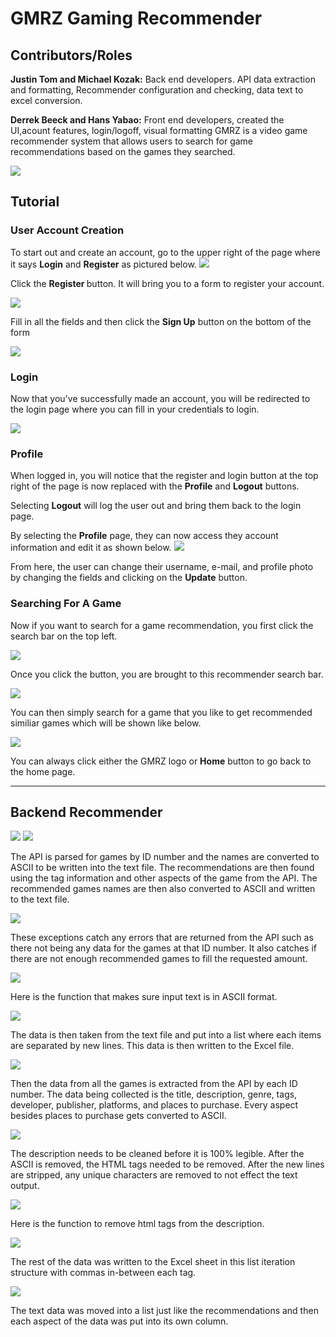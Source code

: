 # GMRZ Gaming Recommender

<h2>Contributors/Roles</h2>
<b> Justin Tom and Michael Kozak:</b> Back end developers. API data extraction and formatting, Recommender configuration and checking, data text to excel conversion.  

<b>Derrek Beeck and Hans Yabao:</b> Front end developers, created the UI,acount features, login/logoff, visual formatting
GMRZ is a video game recommender system that allows users to search for game recommendations based on the games they searched.

![](GMRZ%20Tutorial/GMRZ_Cyberpunk_Background.png)

<h2>Tutorial</h2>
<h3>User Account Creation</h3>

To start out and create an account, go to the upper right of the page where it says <b>Login</b> and <b>Register</b> as pictured below.
![](GMRZ%20Tutorial/LoginHomePage.png)

Click the <b> Register </b> button. It will bring you to a form to register your account.

![](GMRZ%20Tutorial/RegisterPage.png)

Fill in all the fields and then click the <b>Sign Up</b> button on the bottom of the form

![](GMRZ%20Tutorial/RegisteredFilledIn.png)


<h3> Login </h3>

Now that you've successfully made an account, you will be redirected to the login page where you can fill in your credentials to login.

![](GMRZ%20Tutorial/LoginPage.png)

<h3>Profile</h3>

When logged in, you will notice that the register and login button at the top right of the page is now replaced with the <b>Profile</b> and <b>Logout</b> buttons. 

Selecting <b>Logout</b> will log the user out and bring them back to the login page.

By selecting the <b>Profile</b> page, they can now access they account information and edit it as shown below.
![](GMRZ%20Tutorial/ProfilePage.png)

From here, the user can change their username, e-mail, and profile photo by changing the fields and clicking on the <b>Update</b> button.

<h3>Searching For A Game</h3>

Now if you want to search for a game recommendation, you first click the search bar on the top left.

![](GMRZ%20Tutorial/search.png)

Once you click the button, you are brought to this recommender search bar.

![](GMRZ%20Tutorial/search1.png)



You can then simply search for a game that you like to get recommended similiar games which will be shown like below.


![](GMRZ%20Tutorial/search2.png)

You can always click either the GMRZ logo or <b>Home</b> button to go back to the home page.


-------------------------------------------------------------------------------------------------------------------------------------


<h2>Backend Recommender</h2>

![](GMRZ%20Tutorial/python.png)
![](GMRZ%20Tutorial/python1.png)


The API is parsed for games by ID number and the names are converted to ASCII to be written into the text file. The recommendations are then found using the tag information and other aspects of the game from the API. The recommended games names are then also converted to ASCII and written to the text file.



![](GMRZ%20Tutorial/python2.png)


These exceptions catch any errors that are returned from the API such as there not being any data for the games at that ID number. It also catches if there are not enough recommended games to fill the requested amount.


![](GMRZ%20Tutorial/python3.png)


Here is the function that makes sure input text is in ASCII format.



![](GMRZ%20Tutorial/python4.png)


The data is then taken from the text file and put into a list where each items are separated by new lines. This data is then written to the Excel file.


![](GMRZ%20Tutorial/python5.png)


Then the data from all the games is extracted from the API by each ID number. The data being collected is the title, description, genre, tags, developer, publisher, platforms, and places to purchase. Every aspect besides places to purchase gets converted to ASCII.


![](GMRZ%20Tutorial/python6.png)


The description needs to be cleaned before it is 100% legible. After the ASCII is removed, the HTML tags needed to be removed. After the new lines are stripped, any unique characters are removed to not effect the text output.


![](GMRZ%20Tutorial/python7.png)


Here is the function to remove html tags from the description.


![](GMRZ%20Tutorial/python8.png)


The rest of the data was written to the Excel sheet in this list iteration structure with commas in-between each tag.


![](GMRZ%20Tutorial/python9.png)



The text data was moved into a list just like the recommendations and then each aspect of the data was put into its own column.

